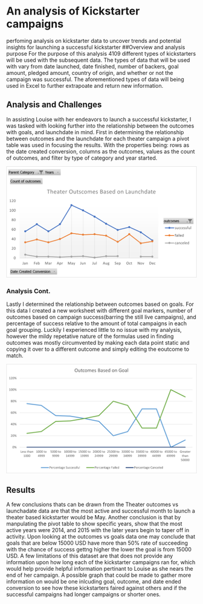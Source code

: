 # An analysis of Kickstarter campaigns
perfoming analysis on kickstarter data to uncover trends and potential insights for launching a successful kickstarter
##Overview and analysis purpose
  For the purpose of this analysis 4109 different types of kickstarters will be used with the subsequent data. The types of data that will be used with vary from date launched, date finished, number of backers, goal amount, pledged amount, country of origin, and whether or not the campaign was successful. The aforementioned types of data will being used in Excel to further extrapoate and return new information.

## Analysis and Challenges

  In assisting Louise with her endeavors to launch a successful kickstarter, I was tasked with looking further into the relationship between the outcomes with goals, and launchdate in mind. First in determining the relationship between outcomes and the launchdate for each theater campaign a pivot table was used in focusing the results. With the properties being: rows as the date created conversion, columns as the outcomes, values as the count of outcomes, and filter by type of category and year started.

![theater_vs_outcomes](resources/theater_outcomes_vs_launch.png)

### Analysis Cont.

Lastly I determined the relationship between outcomes based on goals. For this data I created a new worksheet with different goal markers, number of outcomes based on campaign success(barring the still live campaigns), and percentage of success relative to the amount of total campaigns in each goal grouping. Luckily I experienced little to no issue with my analysis, however the mildy repetative nature of the formulas used in finding outcomes was mostly circumvented by making each data point static and copying it over to a different outcome and simply editing the eoutcome to match.

![Outcomes_Vs_Goals](resources/Outcomes_Vs_Goals.png)

## Results

  A few conclusions thats can be drawn from the Theater outcomes vs launchadate data are that the most active and successful month to launch a theater based kickstarter would be May. Another conclusion is that by manpulating the pivot table to show specific years, show that the most active years were 2014, and 2015 with the later years begin to taper off in activity. Upon looking at the outcomes vs goals data one may conclude that goals that are below 15000 USD have more than 50% rate of succeeding with the chance of success gettng higher the lower the goal is from 15000 USD. A few limitations of this dataset are that does not provide any information upon how long each of the kickstarter campaigns ran for, which would help provide helpful information pertinant to Louise as she nears the end of her campaign. A possible graph that could be made to gather more information on would be one inlcuding goal, outcome, and date ended conversion to see how these kickstarters faired against others and if the successful campaigns had longer campaigns or shorter ones.

